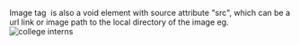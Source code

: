 Image tag <img/> is also a void element
with source attribute "src", which can be a url link or image path to the local directory of the image eg. <img src="https://picsum.photos/id/7/200/300" alt="college interns"/>